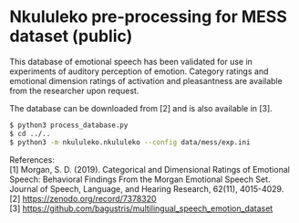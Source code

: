 # Nkululeko pre-processing for MESS dataset (public)

This database of emotional speech has been validated for use in experiments of auditory perception of emotion. Category ratings and emotional dimension ratings of activation and pleasantness are available from the researcher upon request.  

The database can be downloaded from [2] and is also available in [3].

```bash
$ python3 process_database.py 
$ cd ../..
$ python3 -m nkululeko.nkululeko --config data/mess/exp.ini
```


References:  
[1] Morgan, S. D. (2019). Categorical and Dimensional Ratings of Emotional Speech: Behavioral Findings From the Morgan Emotional Speech Set. Journal of Speech, Language, and Hearing Research, 62(11), 4015-4029.  
[2] https://zenodo.org/record/7378320  
[3] https://github.com/bagustris/multilingual_speech_emotion_dataset